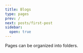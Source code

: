 ```yaml
---
title: Blogs
type: pages
prev: /
next: posts/first-post
sidebar:
  open: true
---
```


Pages can be organized into folders.
